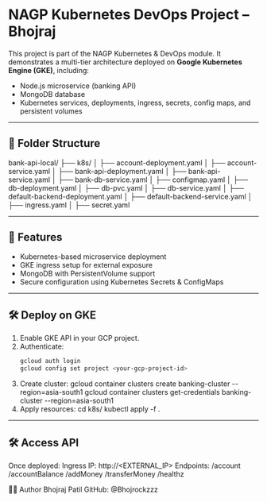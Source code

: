 # NAGP Kubernetes DevOps Project – Bhojraj

This project is part of the NAGP Kubernetes & DevOps module. It demonstrates a multi-tier architecture deployed on **Google Kubernetes Engine (GKE)**, including:

- Node.js microservice (banking API)
- MongoDB database
- Kubernetes services, deployments, ingress, secrets, config maps, and persistent volumes

---

## 📁 Folder Structure

bank-api-local/
├── k8s/
│ ├── account-deployment.yaml
│ ├── account-service.yaml
│ ├── bank-api-deployment.yaml
│ ├── bank-api-service.yaml
│ ├── bank-db-service.yaml
│ ├── configmap.yaml
│ ├── db-deployment.yaml
│ ├── db-pvc.yaml
│ ├── db-service.yaml
│ ├── default-backend-deployment.yaml
│ ├── default-backend-service.yaml
│ ├── ingress.yaml
│ ├── secret.yaml


---

## 🚀 Features

- Kubernetes-based microservice deployment
- GKE ingress setup for external exposure
- MongoDB with PersistentVolume support
- Secure configuration using Kubernetes Secrets & ConfigMaps

---

## 🛠️ Deploy on GKE

1. Enable GKE API in your GCP project.
2. Authenticate:
   ```bash
   gcloud auth login
   gcloud config set project <your-gcp-project-id>
3. Create cluster:
  gcloud container clusters create banking-cluster --region=asia-south1
  gcloud container clusters get-credentials banking-cluster --region=asia-south1
4. Apply resources:
  cd k8s/
  kubectl apply -f .

---
## 🛠️ Access API
Once deployed:
Ingress IP: http://<EXTERNAL_IP>
Endpoints:
/account
/accountBalance
/addMoney
/transferMoney
/healthz

🧑‍💻 Author
Bhojraj Patil
GitHub: @Bhojrockzzz
